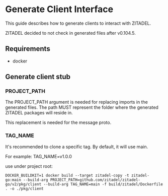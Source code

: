 # Generate Client Interface

This guide describes how to generate clients to interact with ZITADEL.

ZITADEL decided to not check in generated files after v0.104.5.

## Requirements

- docker

## Generate client stub

### PROJECT_PATH

The PROJECT_PATH argument is needed for replacing imports in the generated files.
The path MUST represent the folder where the generated ZITADEL packages will reside in.

This replacement is needed for the message proto.

### TAG_NAME

It's recommended to clone a specific tag. By default, it will use main.

For example: TAG_NAME=v1.0.0

use under project root:

```
DOCKER_BUILDKIT=1 docker build --target zitadel-copy -t zitadel-go:main --build-arg PROJECT_PATH=github.com/zitadel/zitadel-go/v2/pkg/client --build-arg TAG_NAME=main -f build/zitadel/Dockerfile . -o ./pkg/client
``` 
